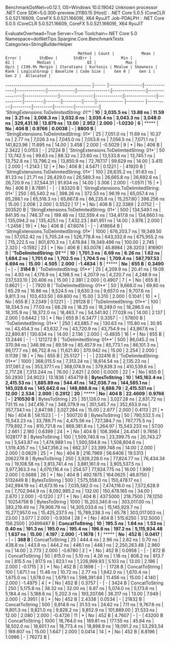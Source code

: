 
BenchmarkDotNet=v0.12.1, OS=Windows 10.0.19042
Unknown processor
.NET Core SDK=5.0.300-preview.21180.15
  [Host]     : .NET Core 5.0.5 (CoreCLR 5.0.521.16609, CoreFX 5.0.521.16609), X64 RyuJIT
  Job-PDALPH : .NET Core 5.0.5 (CoreCLR 5.0.521.16609, CoreFX 5.0.521.16609), X64 RyuJIT

EvaluateOverhead=True  Server=True  Toolchain=.NET Core 5.0  
Namespace=dotNetTips.Spargine.Core.BenchmarkTests  Categories=StringBuilderHelper  

                                    Method | Count |            Mean |         Error |        StdDev |       StdErr |             Min |              Q1 |          Median |              Q3 |             Max |         Op/s | CI99.9% Margin | Iterations | Kurtosis | MValue | Skewness | Rank | LogicalGroup | Baseline | Code Size |    Gen 0 |    Gen 1 |    Gen 2 |  Allocated |
------------------------------------------ |------ |----------------:|--------------:|--------------:|-------------:|----------------:|----------------:|----------------:|----------------:|----------------:|-------------:|---------------:|-----------:|---------:|-------:|---------:|-----:|------------- |--------- |----------:|---------:|---------:|---------:|-----------:|
 **'StringExtensions.ToDelimitedString: 01*'** |    **10** |      **3,035.5 ns** |      **13.88 ns** |      **11.59 ns** |      **3.21 ns** |      **3,008.3 ns** |      **3,032.6 ns** |      **3,039.4 ns** |      **3,043.3 ns** |      **3,048.0 ns** |   **329,431.18** |      **13.879 ns** |      **13.00** |    **2.952** |  **2.000** |  **-1.0230** |    **6** |            ***** |       **No** |     **406 B** |   **0.9766** |   **0.0038** |        **-** |     **8800 B** |
 'StringExtensions.ToDelimitedString: 01*' |    25 |      7,051.0 ns |      11.69 ns |      10.37 ns |      2.77 ns |      7,026.3 ns |      7,045.0 ns |      7,053.6 ns |      7,056.5 ns |      7,071.1 ns |   141,823.96 |      11.695 ns |      14.00 |    3.458 |  2.000 |  -0.5029 |    9 |            * |       No |     406 B |   2.3422 |   0.0153 |        - |    21224 B |
 'StringExtensions.ToDelimitedString: 01*' |    50 |     13,742.5 ns |      99.63 ns |      88.32 ns |     23.60 ns |     13,533.8 ns |     13,745.1 ns |     13,752.8 ns |     13,796.2 ns |     13,850.9 ns |    72,767.17 |      99.629 ns |      14.00 |    3.415 |  2.000 |  -1.2143 |   12 |            * |       No |     406 B |   4.5471 |   0.1221 |        - |    41920 B |
 'StringExtensions.ToDelimitedString: 01*' |   100 |     26,635.2 ns |      91.63 ns |      81.23 ns |     21.71 ns |     26,429.0 ns |     26,589.3 ns |     26,665.8 ns |     26,692.6 ns |     26,720.9 ns |    37,544.31 |      91.634 ns |      14.00 |    3.306 |  2.000 |  -1.0511 |   15 |            * |       No |     406 B |   8.7891 |        - |        - |    83320 B |
 'StringExtensions.ToDelimitedString: 01*' |   250 |     65,540.2 ns |     398.26 ns |     372.53 ns |     96.19 ns |     65,057.4 ns |     65,288.1 ns |     65,518.3 ns |     65,667.8 ns |     66,235.8 ns |    15,257.80 |     398.256 ns |      15.00 |    2.008 |  2.000 |   0.5522 |   17 |            * |       No |     406 B |  22.3389 |   2.0752 |        - |   203520 B |
 'StringExtensions.ToDelimitedString: 01*' |   500 |    134,549.1 ns |     841.95 ns |     746.37 ns |    199.48 ns |    132,559.4 ns |    134,417.8 ns |    134,660.1 ns |    135,094.2 ns |    135,425.1 ns |     7,432.23 |     841.951 ns |      14.00 |    3.976 |  2.000 |  -1.2456 |   19 |            * |       No |     406 B |  47.6074 |        - |        - |   418664 B |
 'StringExtensions.ToDelimitedString: 01*' |  1000 |    676,203.7 ns |  19,349.50 ns |  57,052.42 ns |  5,705.24 ns |    526,778.8 ns |    643,332.6 ns |    675,955.2 ns |    715,222.5 ns |    801,870.3 ns |     1,478.84 |  19,349.496 ns |     100.00 |    2.745 |  2.320 |  -0.1592 |   23 |            * |       No |     406 B |  83.0078 |  45.8984 |  28.3203 |   816901 B |
                 **'ToDelimitedString: 01**'** |    **10** |      **1,701.3 ns** |       **6.69 ns** |       **6.26 ns** |      **1.62 ns** |      **1,684.2 ns** |      **1,701.0 ns** |      **1,702.5 ns** |      **1,704.5 ns** |      **1,709.4 ns** |   **587,797.53** |       **6.694 ns** |      **15.00** |    **4.505** |  **2.000** |  **-1.4834** |    **5** |            ***** |       **No** |     **655 B** |   **0.3490** |        **-** |        **-** |     **3184 B** |
                 'ToDelimitedString: 01**' |    25 |      4,209.9 ns |      20.41 ns |      19.09 ns |      4.93 ns |      4,178.9 ns |      4,198.5 ns |      4,207.9 ns |      4,220.7 ns |      4,248.9 ns |   237,533.10 |      20.406 ns |      15.00 |    2.381 |  2.000 |   0.4907 |    7 |            * |       No |     655 B |   0.8621 |        - |        - |     7920 B |
                 'ToDelimitedString: 01**' |    50 |      9,668.0 ns |      69.80 ns |      65.29 ns |     16.86 ns |      9,524.5 ns |      9,630.3 ns |      9,657.0 ns |      9,707.6 ns |      9,811.3 ns |   103,433.50 |      69.800 ns |      15.00 |    3.310 |  2.000 |   0.1041 |   10 |            * |       No |     655 B |   3.2349 |   0.1221 |        - |    29128 B |
                 'ToDelimitedString: 01**' |   100 |     18,334.5 ns |      77.03 ns |      68.28 ns |     18.25 ns |     18,249.0 ns |     18,286.5 ns |     18,315.9 ns |     18,372.0 ns |     18,463.7 ns |    54,541.92 |      77.028 ns |      14.00 |    2.137 |  2.000 |   0.6442 |   13 |            * |       No |     655 B |   6.3477 |   0.3357 |        - |    57800 B |
                 'ToDelimitedString: 01**' |   250 |     43,685.7 ns |     130.63 ns |     115.80 ns |     30.95 ns |     43,454.3 ns |     43,632.7 ns |     43,720.9 ns |     43,754.9 ns |     43,867.8 ns |    22,890.81 |     130.634 ns |      14.00 |    2.136 |  2.000 |  -0.4835 |   16 |            * |       No |     655 B |  13.2446 |        - |        - |   121272 B |
                 'ToDelimitedString: 01**' |   500 |     86,045.2 ns |     370.94 ns |     346.98 ns |     89.59 ns |     85,457.9 ns |     85,773.1 ns |     86,101.3 ns |     86,177.7 ns |     86,752.8 ns |    11,621.80 |     370.942 ns |      15.00 |    2.254 |  2.000 |   0.1139 |   18 |            * |       No |     655 B |  25.5127 |        - |        - |   232416 B |
                 'ToDelimitedString: 01**' |  1000 |    368,015.5 ns |   7,313.24 ns |  18,614.54 ns |  2,135.23 ns |    317,081.2 ns |    353,377.1 ns |    368,074.9 ns |    379,839.3 ns |    410,539.6 ns |     2,717.28 |   7,313.244 ns |      76.00 |    2.621 |  2.000 |   0.0005 |   22 |            * |       No |     655 B |  50.2930 |  24.9023 |  13.1836 |   454719 B |
                             **BytesToString** |    **10** |    **145,163.4 ns** |   **2,415.53 ns** |   **1,885.89 ns** |    **544.41 ns** |    **142,036.7 ns** |    **144,585.1 ns** |    **145,028.6 ns** |    **145,642.6 ns** |    **148,888.8 ns** |     **6,888.79** |   **2,415.531 ns** |      **12.00** |    **2.534** |  **2.000** |   **0.2912** |   **20** |            ***** |       **No** |     **404 B** |  **22.4609** |   **0.9766** |        **-** |   **210530 B** |
                             BytesToString |    25 |    351,126.0 ns |   3,027.28 ns |   2,831.72 ns |    731.15 ns |    347,416.7 ns |    348,379.9 ns |    351,545.7 ns |    352,653.9 ns |    357,734.1 ns |     2,847.98 |   3,027.284 ns |      15.00 |    2.677 |  2.000 |   0.4113 |   21 |            * |       No |     404 B |  56.1523 |        - |        - |   500720 B |
                             BytesToString |    50 |    790,532.5 ns |  15,543.23 ns |  33,789.71 ns |  4,475.56 ns |    727,384.7 ns |    767,775.5 ns |    779,892.7 ns |    810,721.8 ns |    869,381.8 ns |     1,264.97 |  15,543.233 ns |      57.00 |    2.661 |  2.160 |   0.6399 |   24 |            * |       No |     404 B | 108.3984 |  24.4141 |   9.7656 |  1028177 B |
                             BytesToString |   100 |  1,509,740.8 ns |  23,399.75 ns |  20,743.27 ns |  5,543.87 ns |  1,474,989.1 ns |  1,500,594.8 ns |  1,508,804.6 ns |  1,519,435.7 ns |  1,547,356.2 ns |       662.37 |  23,399.748 ns |      14.00 |    2.000 |  2.000 |   0.0629 |   25 |            * |       No |     404 B | 216.7969 |  56.6406 |  19.5313 |  2062278 B |
                             BytesToString |   250 |  3,928,228.0 ns |  77,824.77 ns |  76,434.34 ns | 19,108.58 ns |  3,813,741.4 ns |  3,881,161.9 ns |  3,905,537.5 ns |  3,977,363.3 ns |  4,070,116.4 ns |       254.57 |  77,824.775 ns |      16.00 |    1.999 |  2.000 |   0.5688 |   26 |            * |       No |     404 B | 492.1875 | 164.0625 |  46.8750 |  5132449 B |
                             BytesToString |   500 |  7,575,558.0 ns | 150,478.17 ns | 242,994.19 ns | 41,673.16 ns |  7,035,582.0 ns |  7,474,116.0 ns |  7,572,628.9 ns |  7,702,944.9 ns |  8,092,985.2 ns |       132.00 | 150,478.165 ns |      34.00 |    2.870 |  2.000 |  -0.1220 |   27 |            * |       No |     404 B | 437.5000 | 218.7500 |  78.1250 | 10254758 B |
                             BytesToString |  1000 | 15,203,340.6 ns | 303,017.00 ns | 383,219.49 ns | 79,906.79 ns | 14,305,033.6 ns | 15,145,929.7 ns | 15,277,957.0 ns | 15,425,237.5 ns | 15,789,238.3 ns |        65.78 | 303,017.003 ns |      23.00 |    3.077 |  2.000 |  -0.9304 |   28 |            * |       No |     404 B | 515.6250 | 312.5000 | 156.2500 | 20499487 B |
                            **ConcatToString** |    **10** |        **195.5 ns** |       **1.64 ns** |       **1.53 ns** |      **0.40 ns** |        **191.3 ns** |        **195.0 ns** |        **195.4 ns** |        **196.6 ns** |        **197.2 ns** | **5,115,934.48** |       **1.637 ns** |      **15.00** |    **4.197** |  **2.000** |  **-1.1678** |    **1** |            ***** |       **No** |     **452 B** |   **0.0417** |        **-** |        **-** |      **368 B** |
                            ConcatToString |    25 |        444.4 ns |       2.96 ns |       2.62 ns |      0.70 ns |        438.8 ns |        443.8 ns |        444.2 ns |        446.1 ns |        448.1 ns | 2,250,263.48 |       2.960 ns |      14.00 |    2.773 |  2.000 |  -0.6780 |    2 |            * |       No |     452 B |   0.0958 |        - |        - |      872 B |
                            ConcatToString |    50 |        815.0 ns |       5.10 ns |       4.26 ns |      1.18 ns |        808.2 ns |        813.7 ns |        815.5 ns |        817.5 ns |        823.1 ns | 1,226,999.93 |       5.103 ns |      13.00 |    2.196 |  2.000 |  -0.1715 |    3 |            * |       No |     452 B |   0.1898 |        - |        - |     1728 B |
                            ConcatToString |   100 |      1,671.1 ns |      11.46 ns |      10.72 ns |      2.77 ns |      1,642.0 ns |      1,670.4 ns |      1,675.0 ns |      1,678.0 ns |      1,679.1 ns |   598,391.64 |      11.456 ns |      15.00 |    4.140 |  2.000 |  -1.4975 |    4 |            * |       No |     452 B |   0.3757 |        - |        - |     3424 B |
                            ConcatToString |   250 |      5,175.8 ns |      38.32 ns |      32.00 ns |      8.87 ns |      5,074.0 ns |      5,173.6 ns |      5,184.4 ns |      5,188.6 ns |      5,202.3 ns |   193,207.66 |      38.317 ns |      13.00 |    7.949 |  2.000 |  -2.3951 |    8 |            * |       No |     452 B |   2.4338 |   0.0534 |        - |    21832 B |
                            ConcatToString |   500 |      9,814.6 ns |      31.53 ns |      24.62 ns |      7.11 ns |      9,767.6 ns |      9,801.3 ns |      9,821.0 ns |      9,828.2 ns |      9,852.9 ns |   101,889.00 |      31.533 ns |      12.00 |    2.080 |  2.000 |  -0.4726 |   11 |            * |       No |     452 B |   4.7607 |        - |        - |    43200 B |
                            ConcatToString |  1000 |     18,764.0 ns |     189.81 ns |     177.55 ns |     45.84 ns |     18,502.0 ns |     18,601.1 ns |     18,773.4 ns |     18,898.9 ns |     19,091.2 ns |    53,293.54 |     189.807 ns |      15.00 |    1.647 |  2.000 |   0.0414 |   14 |            * |       No |     452 B |   8.8196 |   1.0986 |        - |    76272 B |
